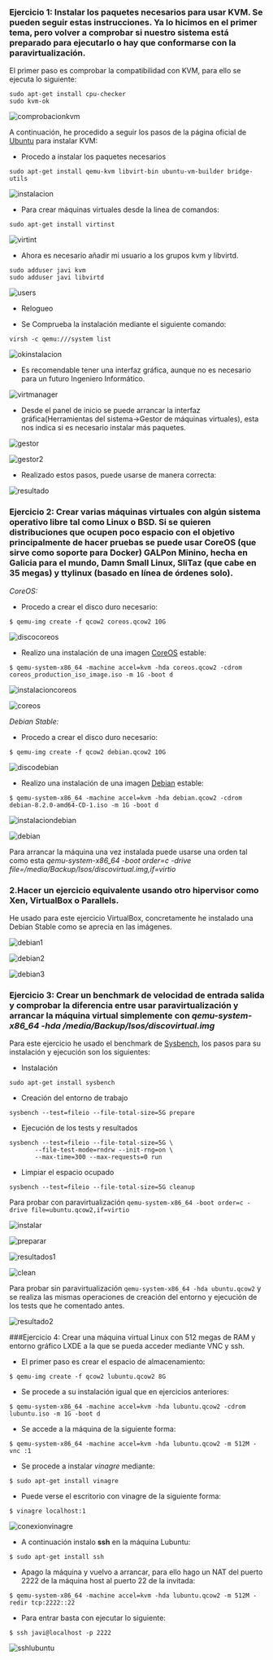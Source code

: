 ### Ejercicio 1: Instalar los paquetes necesarios para usar KVM. Se pueden seguir estas instrucciones. Ya lo hicimos en el primer tema, pero volver a comprobar si nuestro sistema está preparado para ejecutarlo o hay que conformarse con la paravirtualización.

El primer paso es comprobar la compatibilidad con KVM, para ello se ejecuta lo siguiente:
```
sudo apt-get install cpu-checker
sudo kvm-ok
```

![comprobacionkvm](http://i1045.photobucket.com/albums/b457/Francisco_Javier_G_M/comprobarkvm_zpsdeljuqst.png)

A continuación, he procedido a seguir los pasos de la página oficial de [Ubuntu](https://help.ubuntu.com/community/KVM/Installation) para instalar KVM:

- Procedo a instalar los paquetes necesarios
```
sudo apt-get install qemu-kvm libvirt-bin ubuntu-vm-builder bridge-utils
```

![instalacion](http://i1045.photobucket.com/albums/b457/Francisco_Javier_G_M/paquetes_zps3qdnqw1r.png)

- Para crear máquinas virtuales desde la linea de comandos:
```
sudo apt-get install virtinst
```

![virtint](http://i1045.photobucket.com/albums/b457/Francisco_Javier_G_M/virtinst_zpsp9741pdr.png)

- Ahora es necesario añadir mi usuario a los grupos kvm y libvirtd.
```
sudo adduser javi kvm
sudo adduser javi libvirtd
```

![users](http://i1045.photobucket.com/albums/b457/Francisco_Javier_G_M/usuarios_zpsqn1276ih.png)

- Relogueo

- Se Comprueba la instalación mediante el siguiente comando:
```
virsh -c qemu:///system list
```

![okinstalacion](http://i1045.photobucket.com/albums/b457/Francisco_Javier_G_M/comprobacion_zpslsxxrzfv.png)

- Es recomendable tener una interfaz gráfica, aunque no es necesario para un futuro Ingeniero Informático.

![virtmanager](http://i1045.photobucket.com/albums/b457/Francisco_Javier_G_M/virtmanager_zpsmdgibibo.png)

- Desde el panel de inicio se puede arrancar la interfaz gráfica(Herramientas del sistema->Gestor de máquinas virtuales), esta nos indica si es necesario instalar más paquetes.

![gestor](http://i1045.photobucket.com/albums/b457/Francisco_Javier_G_M/interfazgrafica_zpsrvnaq4g9.png)

![gestor2](http://i1045.photobucket.com/albums/b457/Francisco_Javier_G_M/paquetesainstalar_zpswq4uouca.png)

- Realizado estos pasos, puede usarse de manera correcta:

![resultado](http://i1045.photobucket.com/albums/b457/Francisco_Javier_G_M/resultado_zpsi2fjtsjs.png)

### Ejercicio 2: Crear varias máquinas virtuales con algún sistema operativo libre tal como Linux o BSD. Si se quieren distribuciones que ocupen poco espacio con el objetivo principalmente de hacer pruebas se puede usar CoreOS (que sirve como soporte para Docker) GALPon Minino, hecha en Galicia para el mundo, Damn Small Linux, SliTaz (que cabe en 35 megas) y ttylinux (basado en línea de órdenes solo).

*CoreOS:*

- Procedo a crear el disco duro necesario:
```
$ qemu-img create -f qcow2 coreos.qcow2 10G
```

![discocoreos](http://i1045.photobucket.com/albums/b457/Francisco_Javier_G_M/coreosdiscoduro_zpsyqnr36az.png)

- Realizo una instalación de una imagen [CoreOS](https://coreos.com/os/docs/latest/booting-with-iso.html) estable:
```
$ qemu-system-x86_64 -machine accel=kvm -hda coreos.qcow2 -cdrom coreos_production_iso_image.iso -m 1G -boot d
```

![instalacioncoreos](http://i1045.photobucket.com/albums/b457/Francisco_Javier_G_M/arrancarcoreos_zpsdxyhylcn.png)

![coreos](http://i1045.photobucket.com/albums/b457/Francisco_Javier_G_M/coreos_zpsz422in4f.png)

*Debian Stable:*

- Procedo a crear el disco duro necesario:
```
$ qemu-img create -f qcow2 debian.qcow2 10G
```

![discodebian](http://i1045.photobucket.com/albums/b457/Francisco_Javier_G_M/debiandiscoduro_zpswrt0y7d5.png)

- Realizo una instalación de una imagen [Debian](http://cdimage.debian.org/debian-cd/8.2.0/amd64/iso-cd/) estable:
```
$ qemu-system-x86_64 -machine accel=kvm -hda debian.qcow2 -cdrom debian-8.2.0-amd64-CD-1.iso -m 1G -boot d
```

![instalaciondebian](http://i1045.photobucket.com/albums/b457/Francisco_Javier_G_M/arrancardebian_zpscp000flk.png)

![debian](http://i1045.photobucket.com/albums/b457/Francisco_Javier_G_M/debian_zpsr0sjfthy.png)

Para arrancar la máquina una vez instalada puede usarse una orden tal como esta  *qemu-system-x86_64 -boot order=c -drive	file=/media/Backup/Isos/discovirtual.img,if=virtio*

### 2.Hacer un ejercicio equivalente usando otro hipervisor como Xen, VirtualBox o Parallels.

He usado para este ejercicio VirtualBox, concretamente he instalado una Debian Stable como se aprecia en las imágenes.

![debian1](http://i1045.photobucket.com/albums/b457/Francisco_Javier_G_M/debian1_zpsaigphxyz.png)

![debian2](http://i1045.photobucket.com/albums/b457/Francisco_Javier_G_M/debian2_zpsj5kanvdc.png)

![debian3](http://i1045.photobucket.com/albums/b457/Francisco_Javier_G_M/debian3_zps7zixqafz.png)

### Ejercicio 3: Crear un benchmark de velocidad de entrada salida y comprobar la diferencia entre usar paravirtualización y arrancar la máquina virtual simplemente con *qemu-system-x86_64 -hda /media/Backup/Isos/discovirtual.img*

Para este ejercicio he usado el benchmark de [Sysbench](http://www.elmundoenbits.com/2013/04/benchmark-I.html#.VoAuSt9vEc9), los pasos para su instalación y ejecución son los siguientes:
- Instalación
```
sudo apt-get install sysbench
```
- Creación del entorno de trabajo
```
sysbench --test=fileio --file-total-size=5G prepare
```
- Ejecución de los tests y resultados
```
sysbench --test=fileio --file-total-size=5G \
       --file-test-mode=rndrw --init-rng=on \
       --max-time=300 --max-requests=0 run
```
- Limpiar el espacio ocupado
```
sysbench --test=fileio --file-total-size=5G cleanup
```

Para probar con paravirtualización `qemu-system-x86_64 -boot order=c -drive file=ubuntu.qcow2,if=virtio`

![instalar](http://i1045.photobucket.com/albums/b457/Francisco_Javier_G_M/instalarsysbench_zpseoivkznx.png)

![preparar](http://i1045.photobucket.com/albums/b457/Francisco_Javier_G_M/preparartest_zpso2pb4urg.png)

![resultados1](http://i1045.photobucket.com/albums/b457/Francisco_Javier_G_M/resultado_zpsw85ntrmr.png)

![clean](http://i1045.photobucket.com/albums/b457/Francisco_Javier_G_M/clean_zpswgdjyziy.png)

Para probar sin paravirtualización `qemu-system-x86_64 -hda ubuntu.qcow2` y se realiza las mismas operaciones de creación del entorno y ejecución de los tests que he comentado antes.

![resultado2](http://i1045.photobucket.com/albums/b457/Francisco_Javier_G_M/resultado1_zpsg3ajtl1n.png)

###Ejercicio 4: Crear una máquina virtual Linux con 512 megas de RAM y entorno gráfico LXDE a la que se pueda acceder mediante VNC y ssh.

- El primer paso es crear el espacio de almacenamiento:
```
$ qemu-img create -f qcow2 lubuntu.qcow2 8G
```
- Se procede a su instalación igual que en ejercicios anteriores:
```
$ qemu-system-x86_64 -machine accel=kvm -hda lubuntu.qcow2 -cdrom lubuntu.iso -m 1G -boot d
```

- Se accede a la máquina de la siguiente forma:
```
$ qemu-system-x86_64 -machine accel=kvm -hda lubuntu.qcow2 -m 512M -vnc :1
```
- Se procede a instalar *vinagre* mediante:
```
$ sudo apt-get install vinagre
```
- Puede verse el escritorio con vinagre de la siguiente forma:
```
$ vinagre localhost:1
```

![conexionvinagre](http://i1045.photobucket.com/albums/b457/Francisco_Javier_G_M/vinagre_zpsjlkogp2g.png)

- A continuación instalo **ssh** en la máquina Lubuntu:
```
$ sudo apt-get install ssh
```

- Apago la máquina y vuelvo a arrancar, para ello hago un NAT del puerto 2222 de la máquina host al puerto 22 de la invitada:
```
$ qemu-system-x86_64 -machine accel=kvm -hda lubuntu.qcow2 -m 512M -redir tcp:2222::22
```
- Para entrar basta con ejecutar lo siguiente:
```
$ ssh javi@localhost -p 2222
```

![sshlubuntu](http://i1045.photobucket.com/albums/b457/Francisco_Javier_G_M/sshlubuntu_zpsvodhapmx.png)

